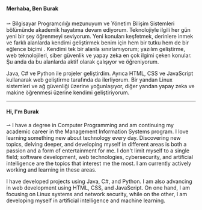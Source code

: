 <h4 align="left">Merhaba, Ben Burak</h4>

###

<p align="left"> ⇀ Bilgisayar Programcılığı mezunuyum ve Yönetim Bilişim Sistemleri bölümünde akademik hayatıma devam ediyorum. Teknolojiyle ilgili her gün yeni bir şey öğrenmeyi seviyorum. Yeni konuları keşfetmek, derinlere inmek ve farklı alanlarda kendimi geliştirmek benim için hem bir tutku hem de bir eğlence biçimi . Kendimi tek bir alanla sınırlamıyorum; yazılım geliştirme, web teknolojileri, siber güvenlik ve yapay zeka en çok ilgimi çeken konular. Şu anda da bu alanlarda aktif olarak çalışıyor ve öğreniyorum.

Java, C# ve Python ile projeler geliştirdim. Ayrıca HTML, CSS ve JavaScript kullanarak web geliştirme tarafında da ilerliyorum. Bir yandan Linux sistemleri ve ağ güvenliği üzerine yoğunlaşıyor, diğer yandan yapay zeka ve makine öğrenmesi üzerine kendimi geliştiriyorum.

--------------------------------------------------------------

<h4 align="left">Hi, I'm Burak</h4>

⇀ I have a degree in Computer Programming and am continuing my academic career in the Management Information Systems program. I love learning something new about technology every day. Discovering new topics, delving deeper, and developing myself in different areas is both a passion and a form of entertainment for me. I don't limit myself to a single field; software development, web technologies, cybersecurity, and artificial intelligence are the topics that interest me the most. I am currently actively working and learning in these areas.

I have developed projects using Java, C#, and Python. I am also advancing in web development using HTML, CSS, and JavaScript. On one hand, I am focusing on Linux systems and network security, while on the other, I am developing myself in artificial intelligence and machine learning.
